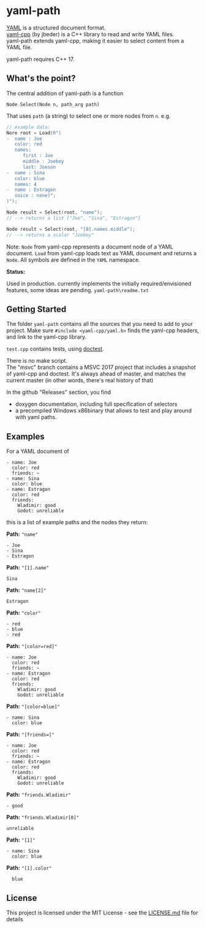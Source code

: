 # yaml-path

[YAML](https://yaml.org/) is a structured document format.  
[yaml-cpp](https://github.com/jbeder/yaml-cpp) (by jbeder) is a C++ library to read and write YAML files.  
yaml-path extends yaml-cpp, making it easier to select content from a YAML file.

yaml-path requires C++ 17.


## What's the point?

The central addition of yaml-path is a function

`Node Select(Node n, path_arg path)`

That uses `path` (a string) to select one or more nodes from `n`.
e.g.

```c++
// example data: 
Nore root = Load(R"(
-  name : Joe
   color: red
   names: 
      first : Joe
	  middle : Joeboy
	  last: Joeson
-  name : Sina
   color: blue
   names: 4
-  name : Estragon
   voice : none)";      
)");

Node result = Select(root, "name"); 
// --> returns a list ["Joe", "Sina", "Estragon"]

Node result = Select(root, "[0].names.middle"); 
// --> returns a scalar "Joeboy"
```

Note: `Node` from yaml-cpp represents a document node of a YAML document. `Load` from yaml-cpp loads text as YAML document and returns
a `Node`. All symbols are defined in the `YAML` namespace.

**Status:**  

Used in production. currently implements the initially required/envisioned features, some ideas are pending.
`yaml-path\readme.txt`


## Getting Started

The folder `yaml-path` contains all the sources that you need to add to your project.
Make sure `#include <yaml-cpp/yaml.h>` finds the yaml-cpp headers, and link to the yaml-cpp library.  

`test.cpp` contains tests, using [doctest](https://github.com/onqtam/doctest).  

There is no make script.  
The "msvc" branch contains a MSVC 2017 project that includes a snapshot of yaml-cpp and doctest. 
It's always ahead of master, and matches the current master (in other words, there's real history of that)

In the github "Releases" section, you find 

 - doxygen documentation, including full specification of selectors
 - a precompiled Windows x86binary that allows to test and play around with yaml paths.


 ## Examples


 For a YAML document of 

	- name: Joe
	  color: red
	  friends: ~
	- name: Sina
	  color: blue
	- name: Estragon
	  color: red
	  friends:
		Wladimir: good
		Godot: unreliable

this is a list of example paths and the nodes they return:

**Path:** `"name"` 

    - Joe
    - Sina
    - Estragon

**Path:** `"[1].name"`

    Sina

**Path:** `"name[2]"`

    Estragon

**Path:** `"color"`

    - red
    - blue
    - red

**Path:** `"[color=red]"`

	- name: Joe
	  color: red
	  friends: ~
	- name: Estragon
	  color: red
	  friends:
		Wladimir: good
		Godot: unreliable

**Path:** `"[color=blue]"`

    - name: Sina
      color: blue


**Path:** `"[friends=]"`

	- name: Joe
	  color: red
	  friends: ~
	- name: Estragon
	  color: red
	  friends:
		Wladimir: good
		Godot: unreliable

**Path:** `"friends.Wladimir"`

    - good

**Path:** `"friends.Wladimir[0]"`

    unreliable

**Path:** `"[1]"`

    - name: Sina
      color: blue


**Path:** `"[1].color"`

      blue






## License

This project is licensed under the MIT License - see the [LICENSE.md](LICENSE.md) file for details
